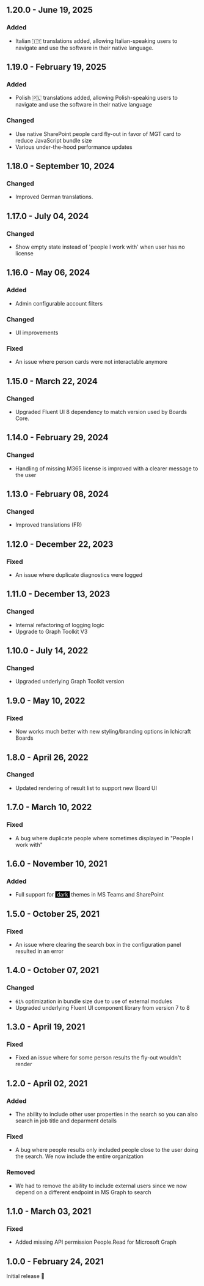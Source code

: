 ## 1.20.0 - June 19, 2025

### Added
- Italian 🇮🇹 translations added, allowing Italian-speaking users to navigate and use the software in their native language.

## 1.19.0 - February 19, 2025

### Added
- Polish 🇵🇱 translations added, allowing Polish-speaking users to navigate and use the software in their native language

### Changed
- Use native SharePoint people card fly-out in favor of MGT card to reduce JavaScript bundle size
- Various under-the-hood performance updates 

## 1.18.0 - September 10, 2024

### Changed
- Improved German translations.

## 1.17.0 - July 04, 2024

### Changed
- Show empty state instead of &#x27;people I work with&#x27; when user has no license

## 1.16.0 - May 06, 2024

### Added
- Admin configurable account filters

### Changed
- UI improvements

### Fixed
- An issue where person cards were not interactable anymore

## 1.15.0 - March 22, 2024

### Changed
- Upgraded Fluent UI 8 dependency to match version used by Boards Core.

## 1.14.0 - February 29, 2024

### Changed
- Handling of missing M365 license is improved with a clearer message to the user

## 1.13.0 - February 08, 2024

### Changed
- Improved translations (FR)

## 1.12.0 - December 22, 2023

### Fixed
- An issue where duplicate diagnostics were logged

## 1.11.0 - December 13, 2023

### Changed
- Internal refactoring of logging logic
- Upgrade to Graph Toolkit V3

## 1.10.0 - July 14, 2022

### Changed
- Upgraded underlying Graph Toolkit version

## 1.9.0 - May 10, 2022

### Fixed
- Now works much better with new styling/branding options in Ichicraft Boards

## 1.8.0 - April 26, 2022

### Changed
- Updated rendering of result list to support new Board UI

## 1.7.0 - March 10, 2022

### Fixed
- A bug where duplicate people where sometimes displayed in &quot;People I work with&quot;

## 1.6.0 - November 10, 2021

### Added
- Full support for <span style="color:white;background-color:black">&nbsp;dark&nbsp;</span> themes in MS Teams and SharePoint

## 1.5.0 - October 25, 2021

### Fixed
- An issue where clearing the search box in the configuration panel resulted in an error

## 1.4.0 - October 07, 2021

### Changed
- `61%` optimization in bundle size due to use of external modules
- Upgraded underlying Fluent UI component library from version 7 to 8

## 1.3.0 - April 19, 2021

### Fixed
- Fixed an issue where for some person results the fly-out wouldn&#x27;t render

## 1.2.0 - April 02, 2021

### Added
- The ability to include other user properties in the search so you can also search in job title and deparment details

### Fixed
- A bug where people results only included people close to the user doing the search. We now include the entire organization

### Removed
- We had to remove the ability to include external users since we now depend on a different endpoint in MS Graph to search

## 1.1.0 - March 03, 2021

### Fixed
- Added missing API permission People.Read for Microsoft Graph

## 1.0.0 - February 24, 2021

Initial release 🚀

